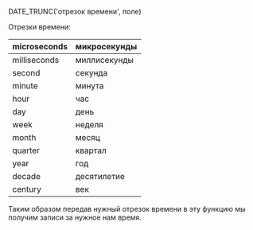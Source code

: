 DATE_TRUNC('отрезок времени', поле)

Отрезки времени:

| microseconds | микросекунды |
| ------------ | ------------ |
| milliseconds | миллисекунды |
| second       | секунда      |
| minute       | минута       |
| hour         | час          |
| day          | день         |
| week         | неделя       |
| month        | месяц        |
| quarter      | квартал      |
| year         | год          |
| decade       | десятилетие  |
| century      | век          |

Таким образом передав нужный отрезок времени в эту функцию мы получим записи за нужное нам время.

